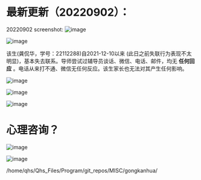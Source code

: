 最新更新（20220902）：
=====================================


20220902 screenshot:
![image](https://raw.githubusercontent.com/QHS2020/gongkanhua/master/电话记录/1840036676.jpg)


![image](https://raw.githubusercontent.com/QHS2020/gongkanhua/master/20220901/Screenshot_20220901_084548.png)



该生(龚侃华，学号：22112288)自2021-12-10以来 (此日之前失联行为表现不太明显)，基本失去联系。导师尝试过辅导员谈话、微信、电话、邮件，均无 **任何回应** 。电话从来打不通、微信无任何反应。该生家长也无法对其产生任何影响。

![image](https://raw.githubusercontent.com/QHS2020/gongkanhua/master/微信记录/1.jpg)

![image](https://raw.githubusercontent.com/QHS2020/gongkanhua/master/微信记录/2.jpg)

![image](https://raw.githubusercontent.com/QHS2020/gongkanhua/master/微信记录/3.jpg)


心理咨询？
====================

![image](微信记录/1660122678.jpg)

![image](微信记录/1817900557.jpg)






/home/qhs/Qhs_Files/Program/git_repos/MISC/gongkanhua/